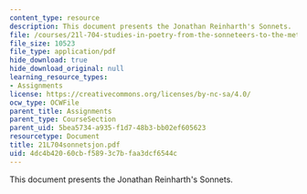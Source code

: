```yaml
---
content_type: resource
description: This document presents the Jonathan Reinharth's Sonnets.
file: /courses/21l-704-studies-in-poetry-from-the-sonneteers-to-the-metaphysicals-spring-2006/4dc4b42060cbf5893c7bfaa3dcf6544c_21L704sonnetsjon.pdf
file_size: 10523
file_type: application/pdf
hide_download: true
hide_download_original: null
learning_resource_types:
- Assignments
license: https://creativecommons.org/licenses/by-nc-sa/4.0/
ocw_type: OCWFile
parent_title: Assignments
parent_type: CourseSection
parent_uid: 5bea5734-a935-f1d7-48b3-bb02ef605623
resourcetype: Document
title: 21L704sonnetsjon.pdf
uid: 4dc4b420-60cb-f589-3c7b-faa3dcf6544c
---
```

This document presents the Jonathan Reinharth's Sonnets.